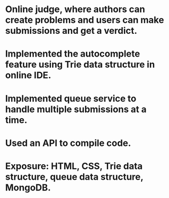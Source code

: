 # Online judge, where authors can create problems and users can make submissions and get a verdict.
# Implemented the autocomplete feature using Trie data structure in online IDE.
# Implemented queue service to handle multiple submissions at a time.
# Used an API to compile code.
# Exposure: HTML, CSS, Trie data structure, queue data structure, MongoDB.
